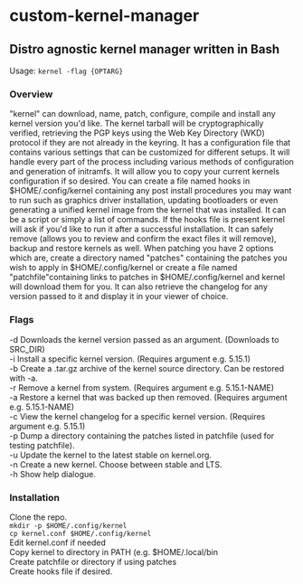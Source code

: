 # custom-kernel-manager

## Distro agnostic kernel manager written in Bash

Usage: `kernel -flag {OPTARG}`

### Overview

"kernel" can download, name, patch, configure, compile and install any kernel
version you'd like. The kernel tarball will be cryptographically verified,
retrieving the PGP keys using the Web Key Directory (WKD) protocol if they are
not already in the keyring. It has a configuration file that contains various
settings that can be customized for different setups. It will handle every part
of the process including various methods of configuration and generation of
initramfs. It will allow you to copy your current kernels configuration if so
desired. You can create a file named hooks in $HOME/.config/kernel containing
any post install procedures you may want to run such as graphics driver
installation, updating bootloaders or even generating a unified kernel image
from the kernel that was installed. It can be a script or simply a list of
commands. If the hooks file is present kernel will ask if you'd like to run it
after a successful installation. It can safely remove (allows you to review and
confirm the exact files it will remove), backup and restore kernels as well.
When patching you have 2 options which are, create a directory named "patches"
containing the patches you wish to apply in $HOME/.config/kernel or create a
file named "patchfile"containing links to patches in $HOME/.config/kernel and
kernel will download them for you. It can also retrieve the changelog for any
version passed to it and display it in your viewer of choice.

### Flags

-d   Downloads the kernel version passed as an argument. (Downloads to SRC_DIR)  
-i   Install a specific kernel version. (Requires argument e.g. 5.15.1)  
-b   Create a .tar.gz archive of the kernel source directory. Can be restored with -a.  
-r   Remove a kernel from system. (Requires argument e.g. 5.15.1-NAME)  
-a   Restore a kernel that was backed up then removed. (Requires argument e.g. 5.15.1-NAME)  
-c   View the kernel changelog for a specific kernel version. (Requires argument e.g. 5.15.1)  
-p   Dump a directory containing the patches listed in patchfile (used for testing patchfile).  
-u   Update the kernel to the latest stable on kernel.org.  
-n   Create a new kernel. Choose between stable and LTS.  
-h   Show help dialogue.  

### Installation

Clone the repo.  
`mkdir -p $HOME/.config/kernel`  
`cp kernel.conf $HOME/.config/kernel`  
Edit kernel.conf if needed  
Copy kernel to directory in PATH (e.g. $HOME/.local/bin  
Create patchfile or directory if using patches  
Create hooks file if desired.  
